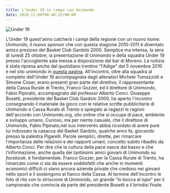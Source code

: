 ```yaml
---
title: L’Under 19 in campo con Unimondo
date: 2010-11-04T00:40:22+00:00
---
```

![Under 19](/images/articoli/u19-unimondo.jpg)

L'Under 19 quest'anno calcherà i campi della regione con un nuovo nome: Unimondo, il nuovo sponsor che con questa stagione 2010-2011 è diventato amico prezioso del Basket Club Gardolo 2000. Semplice ma intensa, la sera di lunedì 25 ottobre, la presentazione di Unimondo e della squadra Under 19 presso l'accogliente sala messa a disposizione dal bar di Moreno. La notizia è stata ripresa anche dal quotidiano trentino "l'Adige" del 5 novembre 2010 e nel sito unimondo in [questa pagina](http://www.unimondo.org/Notizie/Unimondo-fa-canestro). All'incontro, oltre alla squadra al completo dell'Under 19 accompagnata dagli allenatori Michele Tomazzolli e Simone Coser, erano presenti gran parte del direttivo, il rappresentante della Cassa Rurale di Trento, Franco Gozzer, ed il direttore di Unimondo, Fabio Pipinato, accompagnato dal professor Alberto Conci. Giuseppe Bosetti, presidente del Basket Club Gardolo 2000, ha aperto l'incontro consegnando il materiale da gioco con le relative scritte pubblicitarie di Unimondo e Cassa Rurale di Trento e spiegato ai ragazzi le ragioni dell'accordo con Unimondo.org, sito online che si occupa di pace, ambiente e sviluppo umano. Curioso, ma per niente casuale, che il direttore di Unimondo, Fabio Pipinato,nel suo intervento abbia ricordato di avere pure lui indossato la casacca del Basket Gardolo, qualche anno fa, giocando presso la palestra Pigarelli. Parole semplici, dirette, per rimarcare l'importanza delle relazioni e dei rapporti umani, concetto subito ribadito da Alberto Conci. Per dire che la cultura della pace nasce dal basso e che l'informazione, anche quella dei tantissimi amici giovani di Unimondo su _facebook_, è fondamentale.
Franco Gozzer, per la Cassa Rurale di Trento, ha rimarcato come ci sia da essere soddisfatti che anche in momenti economici difficili ci siano ancora aziende private che credono nei giovani nello sport e li sostengono al fianco della Cassa. Al termine dell'incontro le foto di rito con lo striscione di Unimondo, un grande "In bocca al lupo" per il campionato che comincia da parte del presidente Bosetti e il brindisi finale.
